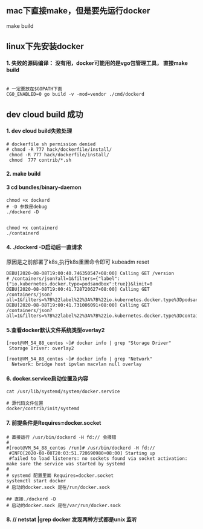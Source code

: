## mac下直接make，但是要先运行docker

make build

## linux下先安装docker

#### 1. 失败的源码编译： 没有用，docker可能用的是vgo包管理工具， 直接make build
```shell script

# 一定要放在$GOPATH下面
CGO_ENABLED=0 go build -v -mod=vendor ./cmd/dockerd
```


## dev cloud build 成功
#### 1. dev cloud build失败处理

```shell script
# dockerfile sh permission denied
# chmod -R 777 hack/dockerfile/install/
 chmod -R 777 hack/dockerfile/install/
 chmod  777 contrib/*.sh

```

#### 2. make build

#### 3 cd bundles/binary-daemon
```shell script
chmod +x dockerd
# -D 参数是debug
./dockerd -D 


chmod +x containerd
./containerd
```

#### 4. ./dockerd -D启动后一直请求 
原因是之前部署了k8s,执行k8s重置命令即可
kubeadm reset
```shell script
DEBU[2020-08-08T19:00:40.746350547+08:00] Calling GET /version      
# /containers/json?all=1&filters={"label":{"io.kubernetes.docker.type=podsandbox":true}}&limit=0                    
DEBU[2020-08-08T19:00:41.728720627+08:00] Calling GET /containers/json?all=1&filters=%7B%22label%22%3A%7B%22io.kubernetes.docker.type%3Dpodsandbox%22%3Atrue%7D%7D&limit=0 
DEBU[2020-08-08T19:00:41.731006091+08:00] Calling GET /containers/json?all=1&filters=%7B%22label%22%3A%7B%22io.kubernetes.docker.type%3Dcontainer%22%3At

```

#### 5.查看docker默认文件系统类型overlay2
```shell script
[root@VM_54_88_centos ~]# docker info | grep "Storage Driver"
 Storage Driver: overlay2

[root@VM_54_88_centos ~]# docker info | grep "Network"
  Network: bridge host ipvlan macvlan null overlay
```

#### 6. docker.service启动位置及内容
```shell script
cat /usr/lib/systemd/system/docker.service

# 源代码文件位置
docker/contrib/init/systemd
```

#### 7. 前提条件是Requires=docker.socket
```shell script
# 直接运行 /usr/bin/dockerd -H fd:// 会报错
#
#[root@VM_54_88_centos /run]# /usr/bin/dockerd -H fd://
 #INFO[2020-08-08T20:03:51.720690980+08:00] Starting up                                  
 #failed to load listeners: no sockets found via socket activation: make sure the service was started by systemd
#
# systemd 配置里面 Requires=docker.socket
systemctl start docker
# 启动的docker.sock 是在/run/docker.sock

## 直接./dockerd -D
# 启动的docker.sock 是在/var/run/docker.sock
```

#### 8. // netstat |grep docker 发现两种方式都是unix 监听
